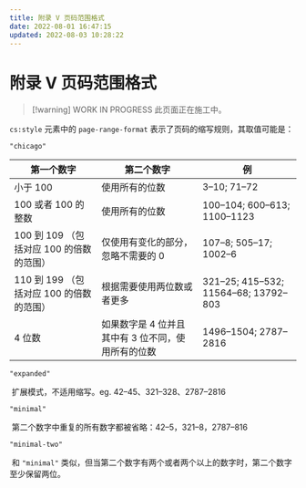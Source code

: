 ```yaml
---
title: 附录 V 页码范围格式
date: 2022-08-01 16:47:15
updated: 2022-08-03 10:28:22
---
```


# 附录 V 页码范围格式

> [!warning] WORK IN PROGRESS
> 此页面正在施工中。

`cs:style` 元素中的 `page-range-format` 表示了页码的缩写规则，其取值可能是：

`"chicago"`

| 第一个数字                           | 第二个数字                                     | 例                                   |
| ------------------------------------ | ---------------------------------------------- | ------------------------------------ |
| 小于 100                              | 使用所有的位数                                 | 3–10; 71–72                          |
| 100 或者 100 的整数                     | 使用所有的位数                                 | 100–104; 600–613; 1100–1123          |
| 100 到 109 （包括对应 100 的倍数的范围） | 仅使用有变化的部分，忽略不需要的 0              | 107–8; 505–17; 1002–6                |
| 110 到 199 （包括对应 100 的倍数的范围） | 根据需要使用两位数或者更多                     | 321–25; 415–532; 11564–68; 13792–803 |
| 4 位数                                | 如果数字是 4 位并且其中有 3 位不同，使用所有的位数 | 1496–1504; 2787–2816                 |

`"expanded"`

​ 扩展模式，不适用缩写。eg. 42–45、321–328、2787–2816

`"minimal"`

​ 第二个数字中重复的所有数字都被省略：42–5，321–8，2787–816

`"minimal-two"`

​ 和 `"minimal"` 类似，但当第二个数字有两个或者两个以上的数字时，第二个数字至少保留两位。

